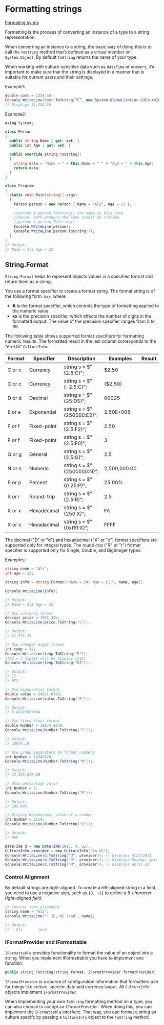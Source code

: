 # Formatting strings

[Formating by ms](https://docs.microsoft.com/en-us/dotnet/standard/base-types/formatting-types?view=netframework-4.7.2)

Formatting is the process of converting an instance of a type to a string representation.

When converting an instance to a string, the basic way of doing this is to call the `ToString` method that’s defined as a virtual member on `System.Object`. By default `ToString` returns the name of your type.

When working with culture-sensitive data such as `DateTime` or `numbers`, it’s important to make sure that the string is displayed in a manner that is suitable for current users and their settings.

Example1:

```csharp
double cost = 1234.56;
Console.WriteLine(cost.ToString(“C”, new System.Globalization.CultureInfo(“en-US”)));
// Displays $1,234.56
```

Example2:

```csharp
using System;

class Person
{
  public string Name { get; set; }
  public int Age { get; set; }

  public override string ToString()
  {
    string data = "Name = " + this.Name + " " + "Age = " + this.Age;
    return data;
  }
}

class Program
{
  static void Main(string[] args)
  {
    Person person = new Person { Name = "Ali", Age = 22 };

    //person & person.ToString() are same in this case
    //Hence, both produce the same result at runtime.
    //person = person.ToString()
    Console.WriteLine(person);
    Console.WriteLine(person.ToString());
  }
}
// Output:
// Name = Ali Age = 22
```

## String.Format

`String.Format` helps to represent objects values in a specified format and return them as a string.

You use a format specifier to create a format string. The format string is of the following form: `Axx`, where

- **A** is the format specifier, which controls the type of formatting applied to the numeric value.
- **xx** is the precision specifier, which affects the number of digits in the formatted output. The value of the precision specifier ranges from 0 to 99.

The following table shows supported format specifiers for formatting numeric results. The formatted result in the last column corresponds to the "en-US" `CultureInfo`.

Format | Specifier | Description | Examples | Result
-------|-----------|-------------|----------|----------
C or c | Currency | string s = $"{2.5:C}"; | $2.50
C or c | Currency | string s = $"{-2.5:C}"; | ($2.50)
D or d | Decimal | string s = $"{25:D5}"; | 00025
E or e | Exponential | string s = $"{250000:E2}"; | 2.50E+005
F or f | Fixed-point | string s = $"{2.5:F2}"; | 2.50
F or f | Fixed-point | string s = $"{2.5:F0}"; | 3
G or g | General | string s = $"{2.5:G}"; | 2.5
N or n | Numeric | string s = $"{2500000:N}"; | 2,500,000.00
P or p | Percent | string s = $"{0.25:P}"; | 25.00%
R or r | Round-trip | string s = $"{2.5:R}"; | 2.5
X or x | Hexadecimal | string s = $"{250:X}"; | FA
X or x | Hexadecimal | string s = $"{0xffff:X}"; | FFFF

The decimal ("D" or "d") and hexadecimal ("X" or "x") format specifiers are supported only for integral types. The round-trip ("R" or "r") format specifier is supported only for Single, Double, and BigInteger types.

Examples:

```csharp
string name = "Ali";
int age = 22;

string info = string.Format("Name = {0} Age = {1}", name, age);

Console.WriteLine(info);

// Output:
// Name = Ali Age = 22
```

```csharp
// Use currency format
decimal price = 1921.39m;
Console.WriteLine(price.ToString("C"));

// Output:
// $1,921.39
```

```csharp
// Use integer digit format
int temp = 12;
Console.WriteLine(temp.ToString("D"));
//D3 = 3 digits will be display (012)
Console.WriteLine(temp.ToString("D3"));

// Output:
// 12
// 012
```

```csharp
// Use exponential format
double value = 54321.6789;
Console.WriteLine(value.ToString("E"));

// Output:
// 5.432168E+004
```

```csharp
// Use fixed-float format
double Number = 18934.1879;
Console.WriteLine(Number.ToString("F"));

// Output:
// 18934.19
```

```csharp
// Use group separaters to format numbers
int Number = 12345678;
Console.WriteLine(Number.ToString("N"));

// Output:
// 12,345,678,00
```

```csharp
// Show percentage value
int Number = 1;
Console.WriteLine(Number.ToString("P"));

// Output:
// 100.00%
```

```csharp
// Display Hexadecimal value of a number
int Number = 2154;
Console.WriteLine(Number.ToString("X"));

// Output:
// 86A
```

```csharp
DateTime d = new DateTime(2013, 4, 22);
CultureInfo provider = new CultureInfo("en-US");
Console.WriteLine(d.ToString("d", provider)); // Displays 4/22/2013
Console.WriteLine(d.ToString("D", provider)); // Displays Monday, April 22, 2013
Console.WriteLine(d.ToString("M", provider)); // Displays April 22
```

### Control Alignment

By default strings are right-aligned. To create a left-aligned string in a field, you need to use a negative sign, such as `{0, -5}` to define a *5-character right-aligned field*.

```csharp
// Control text alignment
string name = "Ali";
Console.WriteLine("- {0,-8} |end", name);

// Output:
// - Ali       |end
```

### IFormatProvider and IFormattable

`IFormattable` provides functionality to format the value of an object into a string. When you implement IFormattable you have to implement one function:

```csharp
public string ToString(string format, IFormatProvider formatProvider)
```

`IFormatProvider` is a source of configuration information that formatters use for things like culture-specific date and currency layout. All `CultureInfo` objects implement `IFormatProvider`.

When implementing your own `ToString` formatting method on a type, you can also choose
to accept an `IFormatProvider`. When doing this, you can implement the `IFormattable` interface. That way, you can format a string as culture specifc by passing a `CultureInfo` object to the `ToString` method.

